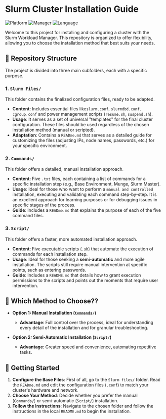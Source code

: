 # Slurm Cluster Installation Guide

![Platform](https://img.shields.io/badge/Plataforma-Linux-green.svg)
![Manager](https://img.shields.io/badge/Gerenciador-Slurm-blue.svg)
![Language](https://img.shields.io/badge/Scripts-Bash-orange.svg)

Welcome to this project for installing and configuring a cluster with the Slurm Workload Manager. This repository is organized to offer flexibility, allowing you to choose the installation method that best suits your needs.

## 📁 Repository Structure

The project is divided into three main subfolders, each with a specific purpose.

### 1. `Slurm Files/`
This folder contains the finalized configuration files, ready to be adapted.

* **Content**: Includes essential files like`slurm.conf`, `slurmdbd.conf`, `cgroup.conf` and power management scripts (`resume.sh`, `suspend.sh`).
* **Usage**:  It serves as a set of universal "templates" for the final cluster configuration. These files should be used regardless of the chosen installation method (manual or scripted).
* **Adaptation**: Contains a `READme.md` that serves as a detailed guide for customizing the files (adjusting IPs, node names, passwords, etc.) for your specific environment.

### 2. `Commands/`
This folder offers a detailed, manual installation approach.

* **Content**: Five `.txt` files, each containing a list of commands for a specific installation step (e.g., Base Environment, Munge, Slurm Master).
* **Usage**: Ideal for those who want to perform a `manual and controlled` installation, executing and validating each command step-by-step. It is an excellent approach for learning purposes or for debugging issues in specific stages of the process.
* **Guide**: Includes a `READme.md` that explains the purpose of each of the five command files.

### 3. `Script/`
This folder offers a faster, more automated installation approach.

* **Content**: Five executable scripts (`.sh`) that automate the execution of commands for each installation step.
* **Usage**: Ideal for those seeking a **semi-automatic** and more agile installation. The scripts still require manual intervention at specific points, such as entering passwords.
* **Guide**: Includes a `README.md` that details how to grant execution permissions to the scripts and points out the moments that require user intervention.

## 🤔  Which Method to Choose??

* **Option 1: Manual Installation (`Commands/`)**
    * **Advantage**: Full control over the process, ideal for understanding every detail of the installation and for granular troubleshooting.

* **Option 2: Semi-Automatic Installation (`Script/`)**
    * **Advantage**: Greater speed and convenience, automating repetitive tasks.

## 🚀 Getting Started

1.  **Configure the Base Files**: First of all, go to the `Slurm files/` folder. Read the `READme.md` and edit the configuration files (`.conf`) to match your cluster's hardware and network.
2.  **Choose Your Method**: Decide whether you prefer the manual (`Commands/`) or semi-automatic (`Script/`) installation.
3.  **Follow the Instructions**:  Navigate to the chosen folder and follow the instructions in the local `README.md` to begin the installation.